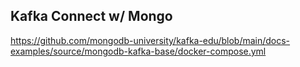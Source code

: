 
## Kafka Connect w/ Mongo  
https://github.com/mongodb-university/kafka-edu/blob/main/docs-examples/source/mongodb-kafka-base/docker-compose.yml
